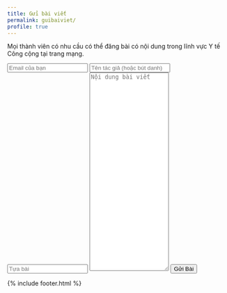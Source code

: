 ```yaml
---
title: Gửi bài viết
permalink: guibaiviet/
profile: true
---
```


<link rel="stylesheet" href="https://maxcdn.bootstrapcdn.com/bootstrap/3.3.7/css/bootstrap.min.css">
<script src="https://ajax.googleapis.com/ajax/libs/jquery/3.3.1/jquery.min.js"></script>


Mọi thành viên có nhu cầu có thể đăng bài có nội dung trong lĩnh vực Y tế Công cộng tại trang mạng. 

<form method="POST" action="https://formspree.io/admin@ytecongcong.com">
  <input class="form-control" type="email" name="email" placeholder="Email của bạn">
  <input class="form-control" type="text" name="text" placeholder="Tên tác giả (hoặc bút danh)">
  <input class="form-control" type="text" name="header" placeholder="Tựa bài">
  <textarea class="form-control" rows="30" name="content" placeholder="Nội dung bài viết"></textarea>
  <button class="btn btn-primary btn-block" type="submit">Gửi Bài</button>
</form>

{% include footer.html %}
